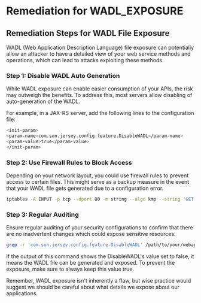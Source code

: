 # Remediation for WADL_EXPOSURE

## Remediation Steps for WADL File Exposure
WADL (Web Application Description Language) file exposure can potentially allow an attacker to have a detailed view of your web service methods and operations, which can lead to attacks exploiting these methods.

### Step 1: Disable WADL Auto Generation 
While WADL exposure can enable easier consumption of your APIs, the risk may outweigh the benefits. To address this, most servers allow disabling of auto-generation of the WADL.

For example, in a JAX-RS server, add the following lines to the configuration file:

```bash
<init-param>
<param-name>com.sun.jersey.config.feature.DisableWADL</param-name>
<param-value>true</param-value>
</init-param>
```

### Step 2: Use Firewall Rules to Block Access
Depending on your network layout, you could use firewall rules to prevent access to certain files. This might serve as a backup measure in the event that your WADL file gets generated due to a configuration error.

```bash
iptables -A INPUT -p tcp --dport 80 -m string --algo kmp --string 'GET /application.wadl' -j REJECT
```

### Step 3: Regular Auditing
Ensure regular auditing of your security configurations to confirm that there are no inadvertent changes which could expose sensitive resources.

```bash
grep -r 'com.sun.jersey.config.feature.DisableWADL' /path/to/your/webapp
```
If the output of this command shows the DisableWADL's value set to false, it means the WADL file can be generated and exposed. To prevent the exposure, make sure to always keep this value true.

Remember, WADL exposure isn't inherently a flaw, but wise practice would suggest we should be careful about what details we expose about our applications.